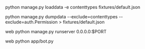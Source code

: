
python manage.py loaddata -e contenttypes fixtures/default.json

python manage.py dumpdata --exclude=contenttypes --exclude=auth.Permission > fixtures/default.json

web python manage.py runserver 0.0.0.0:$PORT

web python app/bot.py
